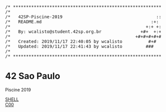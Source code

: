 <pre>
/* ************************************************************************** */
/*                                                                            */
/*   42SP-Piscine-2019                                    :::      ::::::::   */
/*   README.md                                          :+:      :+:    :+:   */
/*                                                    +:+ +:+         +:+     */
/*   By: wcalisto@student.42sp.org.br               +#+  +:+       +#+        */
/*                                                +#+#+#+#+#+   +#+           */
/*   Created: 2019/11/17 22:40:05 by wcalisto          #+#    #+#             */
/*   Updated: 2019/11/17 22:41:43 by wcalisto         ###   ########.fr       */
/*                                                                            */
/* ************************************************************************** */
</pre>

# 42 Sao Paulo 
Piscine 2019

  [SHELL](https://github.com/wcalisto/42SP-Piscine-2019/tree/master/Shell)</br>
  [C00](https://github.com/wcalisto/42SP-Piscine-2019/tree/master/C00)
